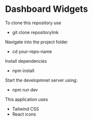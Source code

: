 # Dashboard Widgets 

To clone this repository use
 - git clone repositorylink
   
Navigate into the project folder

- cd your-repo-name
  
Install dependencies
- npm install

Start the developmnet server using:
- npm run dev

This application uses 
- Tailwind CSS
- React icons
